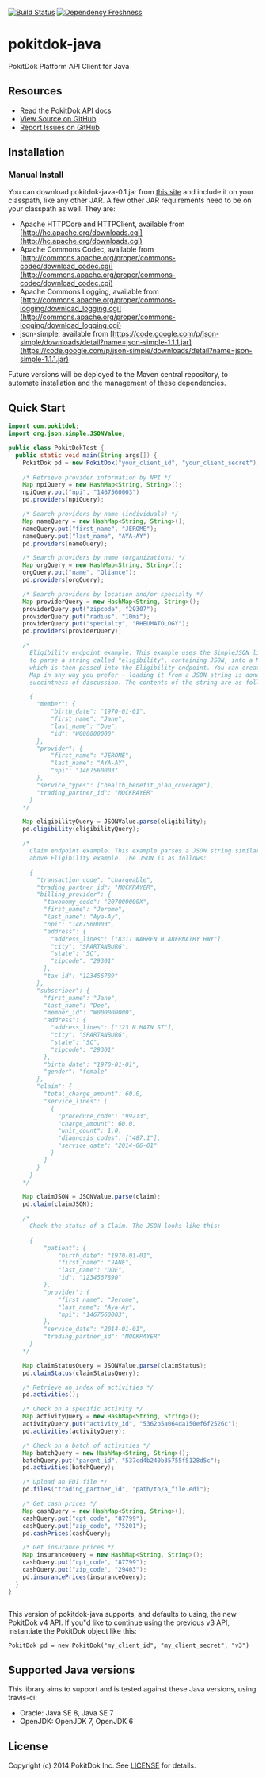 [![Build Status](https://travis-ci.org/pokitdok/pokitdok-java.svg?branch=master)](https://travis-ci.org/pokitdok/pokitdok-java)
[![Dependency Freshness](https://www.versioneye.com/user/projects/538e498b46c4739edd0000ee/badge.svg)](https://www.versioneye.com/user/projects/538e498b46c4739edd0000ee)


pokitdok-java
=============

PokitDok Platform API Client for Java

## Resources
* [Read the PokitDok API docs][apidocs]
* [View Source on GitHub][code]
* [Report Issues on GitHub][issues]

[apidocs]: https://platform.pokitdok.com/documentation/v4#/
[code]: https://github.com/PokitDok/pokitdok-java
[issues]: https://github.com/PokitDok/pokitdok-java/issues

## Installation

### Manual Install
You can download pokitdok-java-0.1.jar from [this site](https://github.com/pokitdok/pokitdok-java/raw/master/target/pokitdok-java-0.1.jar) and include it on your classpath, like any other JAR.
A few other JAR requirements need to be on your classpath as well. They are:
* Apache HTTPCore and HTTPClient, available from [http://hc.apache.org/downloads.cgi](http://hc.apache.org/downloads.cgi)
* Apache Commons Codec, available from [http://commons.apache.org/proper/commons-codec/download_codec.cgi](http://commons.apache.org/proper/commons-codec/download_codec.cgi)
* Apache Commons Logging, available from [http://commons.apache.org/proper/commons-logging/download_logging.cgi](http://commons.apache.org/proper/commons-logging/download_logging.cgi)
* json-simple, available from [https://code.google.com/p/json-simple/downloads/detail?name=json-simple-1.1.1.jar](https://code.google.com/p/json-simple/downloads/detail?name=json-simple-1.1.1.jar)

Future versions will be deployed to the Maven central repository, to automate installation and the management of these dependencies.

## Quick Start
```java
import com.pokitdok;
import org.json.simple.JSONValue;

public class PokitDokTest {
  public static void main(String args[]) {
    PokitDok pd = new PokitDok("your_client_id", "your_client_secret");
    
    /* Retrieve provider information by NPI */
    Map npiQuery = new HashMap<String, String>();
    npiQuery.put("npi", "1467560003")
    pd.providers(npiQuery);

    /* Search providers by name (individuals) */
    Map nameQuery = new HashMap<String, String>();
    nameQuery.put("first_name", "JEROME");
    nameQuery.put("last_name", "AYA-AY")
    pd.providers(nameQuery);

    /* Search providers by name (organizations) */
    Map orgQuery = new HashMap<String, String>();
    orgQuery.put("name", "Qliance");
    pd.providers(orgQuery);

    /* Search providers by location and/or specialty */
    Map providerQuery = new HashMap<String, String>();
    providerQuery.put("zipcode", "29307");
    providerQuery.put("radius", "10mi");
    providerQuery.put("specialty", "RHEUMATOLOGY");
    pd.providers(providerQuery);

    /*
      Eligibility endpoint example. This example uses the SimpleJSON library
      to parse a string called "eligibility", containing JSON, into a Map,
      which is then passed into the Eligibility endpoint. You can create this
      Map in any way you prefer - loading it from a JSON string is done for
      succintness of discussion. The contents of the string are as follows:

      {
        "member": {
            "birth_date": "1970-01-01",
            "first_name": "Jane",
            "last_name": "Doe",
            "id": "W000000000"
        },
        "provider": {
            "first_name": "JEROME",
            "last_name": "AYA-AY",
            "npi": "1467560003"
        },
        "service_types": ["health_benefit_plan_coverage"],
        "trading_partner_id": "MOCKPAYER"
      }
    */

    Map eligibilityQuery = JSONValue.parse(eligibility);
    pd.eligibility(eligibilityQuery);

    /*
      Claim endpoint example. This example parses a JSON string similarly to the
      above Eligibility example. The JSON is as follows:

      {
        "transaction_code": "chargeable",
        "trading_partner_id": "MOCKPAYER",
        "billing_provider": {
          "taxonomy_code": "207Q00000X",
          "first_name": "Jerome",
          "last_name": "Aya-Ay",
          "npi": "1467560003",
          "address": {
            "address_lines": ["8311 WARREN H ABERNATHY HWY"],
            "city": "SPARTANBURG",
            "state": "SC",
            "zipcode": "29301"
          },
          "tax_id": "123456789"
        },
        "subscriber": {
          "first_name": "Jane",
          "last_name": "Doe",
          "member_id": "W000000000",
          "address": {
            "address_lines": ["123 N MAIN ST"],
            "city": "SPARTANBURG",
            "state": "SC",
            "zipcode": "29301"
          },
          "birth_date": "1970-01-01",
          "gender": "female"
        },
        "claim": {
          "total_charge_amount": 60.0,
          "service_lines": [
            {
              "procedure_code": "99213",
              "charge_amount": 60.0,
              "unit_count": 1.0,
              "diagnosis_codes": ["487.1"],
              "service_date": "2014-06-01"
            }
          ]
        }
      }
    */

    Map claimJSON = JSONValue.parse(claim);
    pd.claim(claimJSON);

    /*
      Check the status of a Claim. The JSON looks like this:
      
      {
          "patient": {
              "birth_date": "1970-01-01",
              "first_name": "JANE",
              "last_name": "DOE",
              "id": "1234567890"
          },
          "provider": {
              "first_name": "Jerome",
              "last_name": "Aya-Ay",
              "npi": "1467560003",
          },
          "service_date": "2014-01-01",
          "trading_partner_id": "MOCKPAYER"
      }
    */

    Map claimStatusQuery = JSONValue.parse(claimStatus);
    pd.claimStatus(claimStatusQuery);

    /* Retrieve an index of activities */
    pd.activities();

    /* Check on a specific activity */
    Map activityQuery = new HashMap<String, String>();
    activityQuery.put("activity_id", "5362b5a064da150ef6f2526c");
    pd.activities(activityQuery);

    /* Check on a batch of activities */
    Map batchQuery = new HashMap<String, String>();
    batchQuery.put("parent_id", "537cd4b240b35755f5128d5c");
    pd.activities(batchQuery);

    /* Upload an EDI file */
    pd.files("trading_partner_id", "path/to/a_file.edi");

    /* Get cash prices */
    Map cashQuery = new HashMap<String, String>();
    cashQuery.put("cpt_code", "87799");
    cashQuery.put("zip_code", "75201");
    pd.cashPrices(cashQuery);

    /* Get insurance prices */
    Map insuranceQuery = new HashMap<String, String>();
    cashQuery.put("cpt_code", "87799");
    cashQuery.put("zip_code", "29403");
    pd.insurancePrices(insuranceQuery);
  }
}
    
```

This version of pokitdok-java supports, and defaults to using, the new
PokitDok v4 API. If you"d like to continue using the previous v3 API,
instantiate the PokitDok object like this:

```
PokitDok pd = new PokitDok("my_client_id", "my_client_secret", "v3")
```

## Supported Java versions
This library aims to support and is tested against these Java versions, 
using travis-ci:

* Oracle: Java SE 8, Java SE 7
* OpenJDK: OpenJDK 7, OpenJDK 6

## License
Copyright (c) 2014 PokitDok Inc. See [LICENSE][] for details.

[license]: LICENSE.txt
